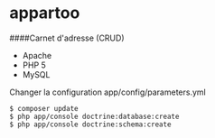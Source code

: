 appartoo
========
####Carnet d'adresse (CRUD)

- Apache
- PHP 5
- MySQL

Changer la configuration app/config/parameters.yml

    $ composer update
    $ php app/console doctrine:database:create
    $ php app/console doctrine:schema:create

